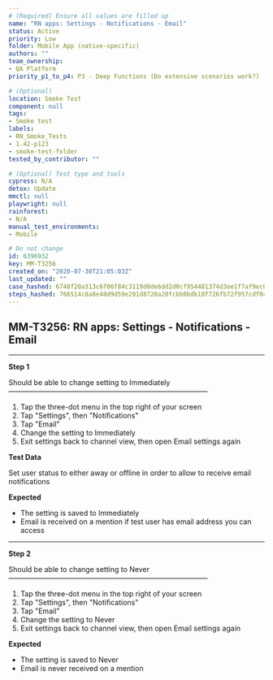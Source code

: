 ```yaml
---
# (Required) Ensure all values are filled up
name: "RN apps: Settings - Notifications - Email"
status: Active
priority: Low
folder: Mobile App (native-specific)
authors: ""
team_ownership:
- QA Platform
priority_p1_to_p4: P3 - Deep Functions (Do extensive scenarios work?)

# (Optional)
location: Smoke Test
component: null
tags:
- Smoke test
labels:
- RN_Smoke_Tests
- 1.42-p123
- smoke-test-folder
tested_by_contributor: ""

# (Optional) Test type and tools
cypress: N/A
detox: Update
mmctl: null
playwright: null
rainforest:
- N/A
manual_test_environments:
- Mobile

# Do not change
id: 6396932
key: MM-T3256
created_on: "2020-07-30T21:05:03Z"
last_updated: ""
case_hashed: 6748f20a313c6f06f84c3119d0de6dd2d0cf954481374d3ee1f7af9ec017a8dce84fcd1bd65b4dbca0e3bdcf37e2ab3a
steps_hashed: 766514c8a8e48d9d59e201d8728a20fcbb0bdb18f726fb72f957cdf047632b05bfde554a563f7dc8e2ecdcd91475a15c
---
```


<!-- (Auto-generated) Based on frontmatter's "key" and "name" -->

## MM-T3256: RN apps: Settings - Notifications - Email

---

**Step 1**

Should be able to change setting to Immediately\
————————————————————————————

1. Tap the three-dot menu in the top right of your screen
2. Tap "Settings", then "Notifications"
3. Tap "Email"
4. Change the setting to Immediately
5. Exit settings back to channel view, then open Email settings again

**Test Data**

Set user status to either away or offline in order to allow to receive email notifications

**Expected**

- The setting is saved to Immediately
- Email is received on a mention if test user has email address you can access

---

**Step 2**

Should be able to change setting to Never\
————————————————————————————

1. Tap the three-dot menu in the top right of your screen
2. Tap "Settings", then "Notifications"
3. Tap "Email"
4. Change the setting to Never
5. Exit settings back to channel view, then open Email settings again

**Expected**

- The setting is saved to Never
- Email is never received on a mention
